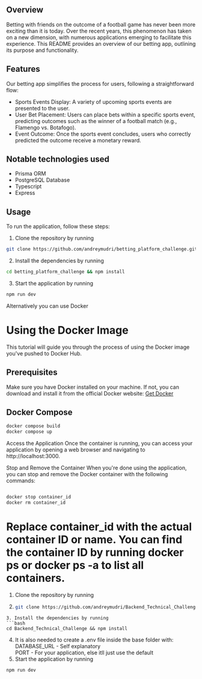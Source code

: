 ## Overview

Betting with friends on the outcome of a football game has never been more exciting than it is today. Over the recent years, this phenomenon has taken on a new dimension, with numerous applications emerging to facilitate this experience. This README provides an overview of our betting app, outlining its purpose and functionality.

## Features

Our betting app simplifies the process for users, following a straightforward flow:

- Sports Events Display: A variety of upcoming sports events are presented to the user.
- User Bet Placement: Users can place bets within a specific sports event, predicting outcomes such as the winner of a football match (e.g., Flamengo vs. Botafogo).
- Event Outcome: Once the sports event concludes, users who correctly predicted the outcome receive a monetary reward.

## Notable technologies used

- Prisma ORM
- PostgreSQL Database
- Typescript
- Express

## Usage

To run the application, follow these steps:


1. Clone the repository by running

```bash
git clone https://github.com/andreymudri/betting_platform_challenge.git
```

2. Install the dependencies by running

```bash
cd betting_platform_challenge && npm install
```

3. Start the application by running

```bash
npm run dev
```

Alternatively you can use Docker

# Using the Docker Image

This tutorial will guide you through the process of using the Docker image you've pushed to Docker Hub.

## Prerequisites

Make sure you have Docker installed on your machine. If not, you can download and install it from the official Docker website: [Get Docker](https://docs.docker.com/get-docker/)

## Docker Compose

```bash
docker compose build
docker compose up

```

Access the Application
Once the container is running, you can access your application by opening a web browser and navigating to http://localhost:3000.

Stop and Remove the Container
When you're done using the application, you can stop and remove the Docker container with the following commands:

```bash

docker stop container_id
docker rm container_id
```

Replace container_id with the actual container ID or name. You can find the container ID by running docker ps or docker ps -a to list all containers.
=======
1. Clone the repository by running
2. ```bash
   git clone https://github.com/andreymudri/Backend_Technical_Challenge.git 
```
3. Install the dependencies by running 
```bash
cd Backend_Technical_Challenge && npm install
```
4. It is also needed to create a .env file inside the base folder with: <br>
 DATABASE_URL - Self explanatory <br>
 PORT - For your application, else itll just use the default
5. Start the application by running 
```bash
npm run dev
```
